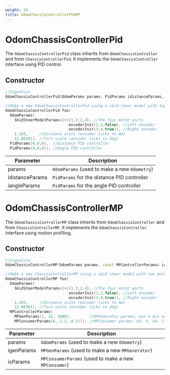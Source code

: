 ```yaml
---
weight: 24
title: OdomChassisControllerPIDMP
---
```


# OdomChassisControllerPid

The `OdomChassisControllerPid` class inherits from `OdomChassisController` and from `ChassisControllerPid`. It implements the `OdomChassisController` interface using PID control.

## Constructor

```c++
//Signature
OdomChassisControllerPid(OdomParams params, PidParams idistanceParams, PidParams iangleParams)

//Make a new OdomChassisControllerPid using a skid steer model with two motors per side
OdomChassisControllerPid foo(
  OdomParams(
    SkidSteerModelParams<2>({1,3,2,4}, //The four motor ports
                            encoderInit(1,2,false), //Left encoder
                            encoderInit(3,4,true)), //Right encoder
    1.345,     //Distance scale (encoder ticks to mm)
    12.88361), //Turn scale (encoder ticks to deg)
  PidParams(0,0,0),  //Distance PID controller
  PidParams(0,0,0)); //Angle PID controller
```

Parameter | Description
----------|------------
params | `OdomParams` (used to make a new `Odometry`)
idistanceParams | `PidParams` for the distance PID controller
iangleParams | `PidParams` for the angle PID controller

# OdomChassisControllerMP

The `OdomChassisControllerMP` class inherits from `OdomChassisController` and from `ChassisControllerMP`. It implements the `OdomChassisController` interface using motion profiling.

## Constructor

```c++
//Signature
OdomChassisControllerMP(OdomParams params, const MPControllerParams& iconparams)

//Make a new ChassisControllerMP using a skid steer model with two motors per side
OdomChassisControllerMP foo(
  OdomParams(
    SkidSteerModelParams<2>({1,3,2,4}, //The four motor ports
                            encoderInit(1,2,false), //Left encoder
                            encoderInit(3,4,true)), //Right encoder
    1.345,     //Distance scale (encoder ticks to mm)
    12.88361), //Turn scale (encoder ticks to deg)
  MPControllerParams(
    MPGenParams(1, 15, 1000),        //MPGenerator params; max & min accel: 1, max vel: 15, target pos: 1000
    MPConsumerParams(6, 1.2, 0.5))); //MPConsumer params; kV: 6, kA: 1.2, kP: 0.5
```

Parameter | Description
----------|------------
params | `OdomParams` (used to make a new `Odometry`)
igenParams | `MPGenParams` (used to make a new `MPGenerator`)
icParams | `MPConsumerParams` (used to make a new `MPConsumer`)
